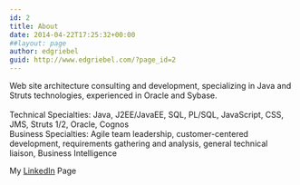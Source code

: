 ```yaml
---
id: 2
title: About
date: 2014-04-22T17:25:32+00:00
##layout: page
author: edgriebel
guid: http://www.edgriebel.com/?page_id=2
---
```

Web site architecture consulting and development, specializing in Java and Struts technologies, experienced in Oracle and Sybase.<br/><br/>Technical Specialties: Java, J2EE/JavaEE, SQL, PL/SQL, JavaScript, CSS, JMS, Struts 1/2, Oracle, Cognos <br/>Business Specialties: Agile team leadership, customer-centered development, requirements gathering and analysis, general technical liaison, Business Intelligence

My <a title="My LinkedIn Page" href="https://www.linkedin.com/in/edgriebel" target="_blank">LinkedIn</a> Page
